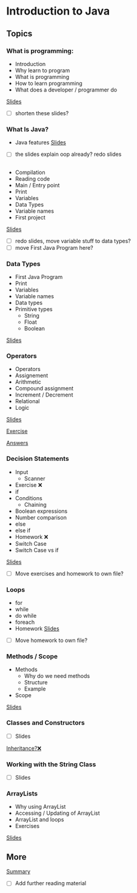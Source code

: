 # Introduction to Java

## Topics

### What is programming:
- Introduction
- Why learn to program
- What is programming
- How to learn programming
- What does a developer / programmer do

[Slides](https://docs.google.com/presentation/d/1-w1Y9VTyl8SsIjDyaoh97XTpwgC6tZp0zJPoYgFwvwg/edit?usp=sharing)
- [ ] shorten these slides? 
### What Is Java?
- Java features
[Slides](https://docs.google.com/presentation/d/1zsuGYIuRmCu7NVsSJEFnrgIW85nR6lLDDd35kUpjW7I/edit?usp=sharing)
- [ ]  the slides explain oop already? redo slides

## 
- Compilation
- Reading code
- Main / Entry point
- Print
- Variables
- Data Types 
- Variable names
- First project

[Slides](https://docs.google.com/presentation/d/1AbdSwf4E3HizYdYBbXtVsVVsBt6WJI6hLr-3sZaGatg/edit?usp=sharing)

- [ ] redo slides, move variable stuff to data types? 
- [ ] move First Java Program here?
### Data Types
- First Java Program
- Print
- Variables
- Variable names
- Data types
- Primitive types
  - String
  - Float
  - Boolean
  
[Slides](https://docs.google.com/presentation/d/1H5WAZY0fuzNyQ6udyctADzEC3ji1EPj1tYdFXBegVnc/edit?usp=sharing)
### Operators
- Operators
- Assignement
- Arithmetic
- Compound assignment
- Increment / Decrement
- Relational
- Logic

[Slides](https://docs.google.com/presentation/d/1XbaWt5YQJOjKkeLur9QCxJQyVt1-I4x92LAj4qwBRfM/edit?usp=sharing)

[Exercise](https://docs.google.com/document/d/1BQe_-iXM_hrf7c1t43TsPYJOr10hgOBwzLO4rL3uMmM/edit?usp=sharing)

[Answers](https://docs.google.com/document/d/1dm_neM4irMV4QvYAqyODdbVNE9ChhpsPdK5qWdYrm3s/edit?usp=sharing)
### Decision Statements
- Input
  - Scanner
- Exercise :x:
- if
- Conditions
  - Chaining
- Boolean expressions
- Number comparison
- else
- else if
- Homework :x:
- Switch Case
- Switch Case vs if 

[Slides](https://docs.google.com/presentation/d/1lrUGGIwYULLqz-VFGDIhW06NajFyYJdFdp0_gfXCI64/edit?usp=sharing)
- [ ] Move exercises and homework to own file?
### Loops
- for
- while
- do while
- foreach
- Homework
[Slides](https://docs.google.com/presentation/d/1rXD7s4BHbhagSCYkUmzy8VBnzEBWFUSoOUEWA01ZLlU/edit?usp=sharing)
- [ ] Move homework to own file?
### Methods / Scope
- Methods
  - Why do we need methods
  - Structure
  - Example
- Scope

[Slides](https://docs.google.com/presentation/d/1Uhl80yqE57XGV-HlMUBvj_ti9O_c2_so7j7Fb70DVho/edit?usp=sharing)
### Classes and Constructors
- [ ] Slides

[Inheritance?:x:](https://docs.google.com/presentation/d/1Y2DO-g82QsFyJBUNSebROA4aQvFErXHzlF-pq7Lhe_s/edit?usp=sharing)
### Working with the String Class
- [ ] Slides
### ArrayLists
- Why using ArrayList
- Accessing / Updating of ArrayList
- ArrayList and loops
- Exercises

[Slides](https://docs.google.com/presentation/d/1gf6QiQvlA1pWD6MYK2de8SMxeQDVXxv72w51gUrUdTQ/edit?usp=sharing)

## More
[Summary](https://docs.google.com/document/d/17INZXtXc8BCayMM6IADvNOSybVTwyVr97UDeMk7-YEw/edit?usp=sharing)
- [ ] Add further reading material
